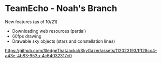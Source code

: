 # TeamEcho - Noah's Branch
New features (as of 10/21)
- Downloading web resources (partial)
- 60fps drawing
- Drawable sky objects (stars and constellation lines)

https://github.com/SledgeThatJackal/SkyGazer/assets/112023193/fff28cc4-a43e-4b83-953a-4c64032317c0

